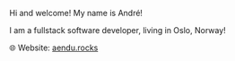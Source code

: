 Hi and welcome! My name is André!

I am a fullstack software developer, living in Oslo, Norway!

🌐 Website: [aendu.rocks](https://aendu.rocks)
